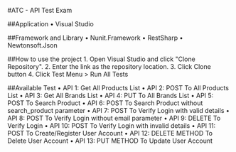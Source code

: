 #ATC - API Test Exam

##Application
	• Visual Studio
	
##Framework and Library
	• Nunit.Framework
	• RestSharp
	• Newtonsoft.Json

##How to use the project
	1. Open Visual Studio and click "Clone Repository".
	2. Enter the link  as the repository location.
	3. Click Clone button
	4. Click Test Menu > Run All Tests

##Available Test
	• API 1: Get All Products List
	• API 2: POST To All Products List
	• API 3: Get All Brands List
	• API 4: PUT To All Brands List
	• API 5: POST To Search Product
	• API 6: POST To Search Product without search_product parameter
	• API 7: POST To Verify Login with valid details
	• API 8: POST To Verify Login without email parameter
	• API 9: DELETE To Verify Login
	• API 10: POST To Verify Login with invalid details
	• API 11: POST To Create/Register User Account
	• API 12: DELETE METHOD To Delete User Account
	• API 13: PUT METHOD To Update User Account
	
	
